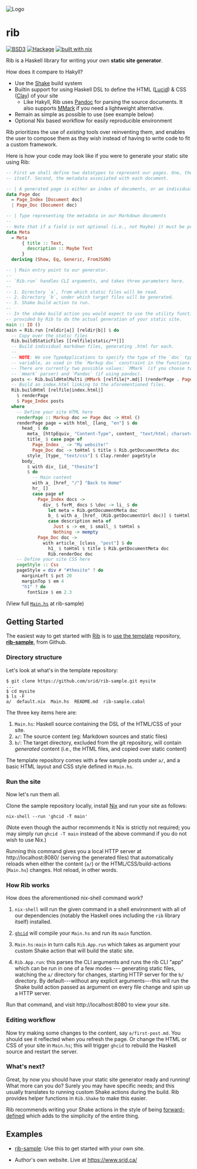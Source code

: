 ![Logo](https://raw.githubusercontent.com/srid/rib/master/assets/rib.png)

# rib

[![BSD3](https://img.shields.io/badge/License-BSD-blue.svg)](https://en.wikipedia.org/wiki/BSD_License)
[![Hackage](https://img.shields.io/hackage/v/rib.svg)](https://hackage.haskell.org/package/rib)
[![built with nix](https://builtwithnix.org/badge.svg)](https://builtwithnix.org)

Rib is a Haskell library for writing your own **static site generator**.

How does it compare to Hakyll?

- Use the [Shake](https://shakebuild.com/) build system
- Builtin support for using Haskell DSL to define the HTML
  ([Lucid](https://chrisdone.com/posts/lucid2/)) & CSS
  ([Clay](http://fvisser.nl/clay/)) of your site 
  - Like Hakyll, Rib uses [Pandoc](https://pandoc.org/) for parsing the source
    documents. It also supports [MMark](https://github.com/mmark-md/mmark) if you need a lightweight alternative.
- Remain as simple as possible to use (see example below)
- Optional Nix based workflow for easily reproducible environment

Rib prioritizes the use of *existing* tools over reinventing them, and enables
the user to compose them as they wish instead of having to write code to fit a
custom framework.

Here is how your code may look like if you were to generate your static site
using Rib:

``` haskell
-- First we shall define two datatypes to represent our pages. One, the page
-- itself. Second, the metadata associated with each document.

-- | A generated page is either an index of documents, or an individual document.
data Page doc
  = Page_Index [Document doc]
  | Page_Doc (Document doc)

-- | Type representing the metadata in our Markdown documents
--
-- Note that if a field is not optional (i.e., not Maybe) it must be present.
data Meta
  = Meta
      { title :: Text,
        description :: Maybe Text
      }
  deriving (Show, Eq, Generic, FromJSON)

-- | Main entry point to our generator.
--
-- `Rib.run` handles CLI arguments, and takes three parameters here.
--
-- 1. Directory `a`, from which static files will be read.
-- 2. Directory `b`, under which target files will be generated.
-- 3. Shake build action to run.
--
-- In the shake build action you would expect to use the utility functions
-- provided by Rib to do the actual generation of your static site.
main :: IO ()
main = Rib.run [reldir|a|] [reldir|b|] $ do
  -- Copy over the static files
  Rib.buildStaticFiles [[relfile|static/**|]]
  -- Build individual markdown files, generating .html for each.
  --
  -- NOTE: We use TypeApplications to specify the type of the `doc` type
  -- variable, as used in the `Markup doc` constraint in the functions below.
  -- There are currently two possible values: `MMark` (if you choose to use the
  -- `mmark` parser) and `Pandoc` (if using pandoc).
  posts <- Rib.buildHtmlMulti @MMark [relfile|*.md|] (renderPage . Page_Doc)
  -- Build an index.html linking to the aforementioned files.
  Rib.buildHtml [relfile|index.html|]
    $ renderPage
    $ Page_Index posts
  where
    -- Define your site HTML here
    renderPage :: Markup doc => Page doc -> Html ()
    renderPage page = with html_ [lang_ "en"] $ do
      head_ $ do
        meta_ [httpEquiv_ "Content-Type", content_ "text/html; charset=utf-8"]
        title_ $ case page of
          Page_Index _ -> "My website!"
          Page_Doc doc -> toHtml $ title $ Rib.getDocumentMeta doc
        style_ [type_ "text/css"] $ Clay.render pageStyle
      body_
        $ with div_ [id_ "thesite"]
        $ do
          -- Main content
          with a_ [href_ "/"] "Back to Home"
          hr_ []
          case page of
            Page_Index docs ->
              div_ $ forM_ docs $ \doc -> li_ $ do
                let meta = Rib.getDocumentMeta doc
                b_ $ with a_ [href_ (Rib.getDocumentUrl doc)] $ toHtml $ title meta
                case description meta of
                  Just s -> em_ $ small_ $ toHtml s
                  Nothing -> mempty
            Page_Doc doc ->
              with article_ [class_ "post"] $ do
                h1_ $ toHtml $ title $ Rib.getDocumentMeta doc
                Rib.renderDoc doc
    -- Define your site CSS here
    pageStyle :: Css
    pageStyle = div # "#thesite" ? do
      marginLeft $ pct 20
      marginTop $ em 4
      "h1" ? do
        fontSize $ em 2.3
```

(View full [`Main.hs`](https://github.com/srid/rib-sample/blob/master/Main.hs) at rib-sample)

## Getting Started

The easiest way to get started with [Rib](/) is to [use the
template](https://help.github.com/en/articles/creating-a-repository-from-a-template)
repository, [**rib-sample**](https://github.com/srid/rib-sample), from Github.

### Directory structure

Let's look at what's in the template repository:

```shell
$ git clone https://github.com/srid/rib-sample.git mysite
...
$ cd mysite
$ ls -F
a/  default.nix  Main.hs  README.md  rib-sample.cabal
```

The three key items here are:

1. `Main.hs`: Haskell source containing the DSL of the HTML/CSS of your site.
1. `a/`: The source content (eg: Markdown sources and static files)
1. `b/`: The target directory, excluded from the git repository, will contain
   _generated_ content (i.e., the HTML files, and copied over static content)
   
The template repository comes with a few sample posts under `a/`, and a basic
HTML layout and CSS style defined in `Main.hs`. 

### Run the site

Now let's run them all. 

Clone the sample repository locally, install [Nix](https://nixos.org/nix/) and
run your site as follows:

```shell
nix-shell --run 'ghcid -T main'
```

(Note even though the author recommends it Nix is strictly not required; you may
simply run `ghcid -T main` instead of the above command if you do not wish to
use Nix.)

Running this command gives you a local HTTP server at http://localhost:8080/
(serving the generated files) that automatically reloads when either the content
(`a/`) or the HTML/CSS/build-actions (`Main.hs`) changes. Hot reload, in other
words.

### How Rib works

How does the aforementioned nix-shell command work?

1. `nix-shell` will run the given command in a shell environment with all of our
dependencies (notably the Haskell ones including the `rib` library itself)
installed. 

1. [`ghcid`](https://github.com/ndmitchell/ghcid) will compile your `Main.hs`
   and run its `main` function.

1. `Main.hs:main` in turn calls `Rib.App.run` which takes as argument your custom Shake action that will build the static site.

1. `Rib.App.run`: this parses the CLI arguments and runs the rib CLI "app" which
   can be run in one of a few modes --- generating static files, watching the
   `a/` directory for changes, starting HTTP server for the `b/` directory. By
   default---without any explicit arguments---this will run the Shake build
   action passed as argument on every file change and spin up a HTTP server.
   
Run that command, and visit http://localhost:8080 to view your site.

### Editing workflow

Now try making some changes to the content, say `a/first-post.md`. You should
see it reflected when you refresh the page. Or change the HTML or CSS of your
site in `Main.hs`; this will trigger `ghcid` to rebuild the Haskell source and
restart the server.

### What's next?

Great, by now you should have your static site generator ready and running! What
more can you do? Surely you may have specific needs; and this usually translates
to running custom Shake actions during the build. Rib provides helper functions in `Rib.Shake` to make this easier. 

Rib recommends writing your Shake actions in the style of being 
[forward-defined](http://hackage.haskell.org/package/shake-0.18.3/docs/Development-Shake-Forward.html)
which adds to the simplicity of the entire thing.

## Examples

* [rib-sample](https://github.com/srid/rib-sample): Use this to get started with
  your own site.

* Author's own website. Live at https://www.srid.ca/ 
